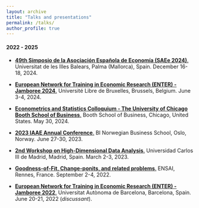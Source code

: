 ```yaml
---
layout: archive
title: "Talks and presentations"
permalink: /talks/
author_profile: true
---
```


#### 2022 - 2025
+ [**49th Simposio de la Asociación Española de Economía (SAEe 2024)**.](https://asesec.org/simposio-de-la-asociacion-espanola-de-economia/) Universitat de les Illes Balears, Palma (Mallorca), Spain. December 16-18, 2024.
  
+ [**European Network for Training in Economic Research (ENTER) - Jamboree 2024**.](https://drive.google.com/file/d/1VtVmjw2Qd_ar4r7o6M6Jry1PS9UR0a5p/view?usp=sharing) Université Libre de Bruxelles, Brussels, Belgium. June 3-4, 2024.
  
+ [**Econometrics and Statistics Colloquium - The University of Chicago Booth School of Business**.](https://www.chicagobooth.edu/faculty/research-workshops/econometrics-and-statistics) Booth School of Business, Chicago, United States. May 30, 2024.

+ [**2023 IAAE Annual Conference**.](https://www.bi.edu/about-bi/events/2023/june/iaae2023/) BI Norwegian Business School, Oslo, Norway. June 27-30, 2023.
 
+ [**2nd Workshop on High-Dimensional Data Analysis**.](https://sites.google.com/view/high-dimensional-data/) Universidad Carlos III de Madrid, Madrid, Spain. March 2-3, 2023. 

+ [**Goodness-of-Fit, Change-ponits, and related problems**.](https://ensai.fr/en/event/gofcp-2022/) ENSAI, Rennes, France. September 2-4, 2022.

+ [**European Network for Training in Economic Research (ENTER) - Jamboree 2022**.](https://drive.google.com/file/d/1CL2nxTXYBvwoeLGXm0SIyFKpWZJp4r8v/view) Universitat Autònoma de Barcelona, Barcelona, Spain. June 20-21, 2022 (*discussant*).
 
 


